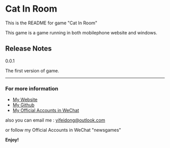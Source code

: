 # Cat In Room

This is the README for game "Cat In Room"

This game is a game running in both mobilephone website and windows. 


## Release Notes
0.0.1

The first version of game.

-----------------------------------------------------------------------------------------------------------
### For more information

* [My Website](http://www.new8s.net)
* [My Github](http://github.com/Darknessssssss)
* [My Official Accounts in WeChat](http://github.com/Darknessssssss)

also you can email me : yifeidong@outlook.com

or follow my Official Accounts in WeChat "newsgames"

**Enjoy!**